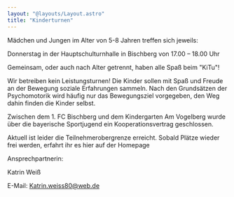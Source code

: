 ```yaml
---
layout: "@layouts/Layout.astro"
title: "Kinderturnen"
---
```


Mädchen und Jungen im Alter von 5-8 Jahren treffen sich jeweils:

Donnerstag in der Hauptschulturnhalle in Bischberg
von 17.00 – 18.00 Uhr

Gemeinsam, oder auch nach Alter getrennt, haben alle Spaß beim "KiTu"!

Wir betreiben kein Leistungsturnen! Die Kinder sollen mit Spaß und Freude an
der Bewegung soziale Erfahrungen sammeln. Nach den Grundsätzen der
Psychomotorik wird häufig nur das Bewegungsziel vorgegeben, den Weg
dahin finden die Kinder selbst.

Zwischen dem 1. FC Bischberg und dem Kindergarten Am Vogelberg wurde über
die bayerische Sportjugend ein Kooperationsvertrag geschlossen.

Aktuell ist leider die Teilnehmerobergrenze erreicht. Sobald Plätze wieder frei werden, erfahrt ihr es hier auf der Homepage

Ansprechpartnerin:

Katrin Weiß

E-Mail: [Katrin.weiss80@web.de](mailto://Katrin.weiss80@web.de)
